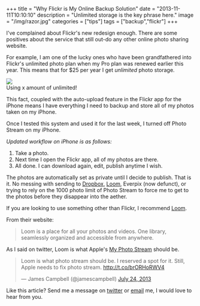 +++
title = "Why Flickr is My Online Backup Solution"
date = "2013-11-11T10:10:10"
description = "Unlimited storage is the key phrase here."
image = "/img/razor.jpg"
categories = ["tips"]
tags = ["backup","flickr"]
+++

I've complained about Flickr's new redesign enough. There are some positives about the service that still out-do any other online photo sharing website.

For example, I am one of the lucky ones who have been grandfathered into Flickr's unlimited photo plan when my Pro plan was renewed earlier this year. This means that for $25 per year I get _unlimited_ photo storage. 

<img class="protected" src='http://www.jamescampbell.us/assets/img/blog/uf.png'>
<div class="captioned">Using x amount of unlimited!</div>

This fact, coupled with the auto-upload feature in the Flickr app for the iPhone means I have everything I need to backup and store all of my photos taken on my iPhone. 

Once I tested this system and used it for the last week, I turned off Photo Stream on my iPhone.

_Updated workflow on iPhone is as follows:_

1. Take a photo. 
2. Next time I open the Flickr app, all of my photos are there.
3.  All done. I can download again, edit, publish anytime I wish. 

The photos are automatically set as private until I decide to publish. That is it. No messing with sending to [Dropbox](http://www.dropbox.com), [Loom](http://www.loom.com), Everpix (now defunct), or trying to rely on the 1000 photo limit of Photo Stream to force me to get to the photos before they disappear into the aether.  

If you are looking to use something other than Flickr, I recommend [Loom](http://www.loom.com). 

From their website: 
> Loom is a place for all your photos and videos. 
> One library, seamlessly organized and accessible from anywhere.

As I said on twitter, Loom is what Apple's [My Photo Stream](http://support.apple.com/kb/HT4486) should be.

<div>
<blockquote class="twitter-tweet"><p>Loom is what photo stream should be. I reserved a spot for it. Still, Apple needs to fix photo stream. <a href="http://t.co/brORHoRWV4">http://t.co/brORHoRWV4</a></p>&mdash; James Campbell (@jamescampbell) <a href="https://twitter.com/jamescampbell/statuses/360091206304272384">July 24, 2013</a></blockquote>
<script async src="//platform.twitter.com/widgets.js" charset="utf-8"></script></div>

Like this article? Send me a message on [twitter](https://twitter.com/intent/user?screenname=jamescampbell) or [email](mailto:james@jamescampbell.us) me, I would love to hear from you.

